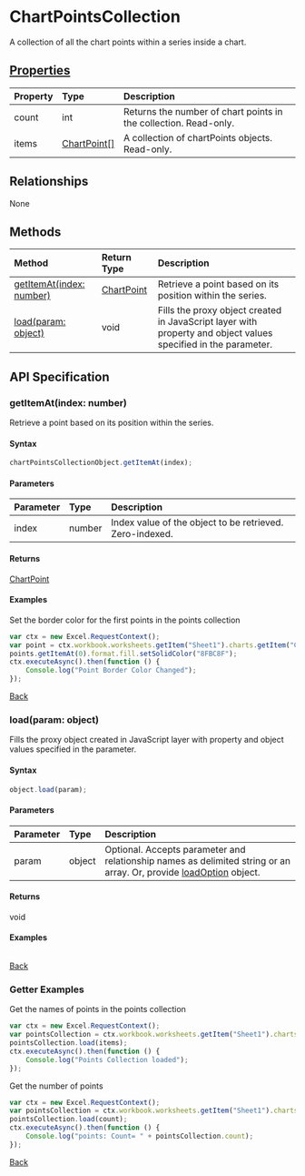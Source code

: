 # ChartPointsCollection

A collection of all the chart points within a series inside a chart.

## [Properties](#getter-examples)
| Property	   | Type	|Description
|:---------------|:--------|:----------|
|count|int|Returns the number of chart points in the collection. Read-only.|
|items|[ChartPoint[]](chartpoint.md)|A collection of chartPoints objects. Read-only.|

## Relationships
None


## Methods

| Method		   | Return Type	|Description|
|:---------------|:--------|:----------|
|[getItemAt(index: number)](#getitematindex-number)|[ChartPoint](chartpoint.md)|Retrieve a point based on its position within the series.|
|[load(param: object)](#loadparam-object)|void|Fills the proxy object created in JavaScript layer with property and object values specified in the parameter.|

## API Specification

### getItemAt(index: number)
Retrieve a point based on its position within the series.

#### Syntax
```js
chartPointsCollectionObject.getItemAt(index);
```

#### Parameters
| Parameter	   | Type	|Description|
|:---------------|:--------|:----------|
|index|number|Index value of the object to be retrieved. Zero-indexed.|

#### Returns
[ChartPoint](chartpoint.md)

#### Examples
Set the border color for the first points in the points collection

```js
var ctx = new Excel.RequestContext();
var point = ctx.workbook.worksheets.getItem("Sheet1").charts.getItem("Chart1").series.getItemAt(0).points;
points.getItemAt(0).format.fill.setSolidColor("8FBC8F");
ctx.executeAsync().then(function () {
	Console.log("Point Border Color Changed");
});
```
[Back](#methods)

### load(param: object)
Fills the proxy object created in JavaScript layer with property and object values specified in the parameter.

#### Syntax
```js
object.load(param);
```

#### Parameters
| Parameter	   | Type	|Description|
|:---------------|:--------|:----------|
|param|object|Optional. Accepts parameter and relationship names as delimited string or an array. Or, provide [loadOption](loadoption.md) object.|

#### Returns
void

#### Examples
```js

```

[Back](#methods)

### Getter Examples

Get the names of points in the points collection
```js
var ctx = new Excel.RequestContext();
var pointsCollection = ctx.workbook.worksheets.getItem("Sheet1").charts.getItem("Chart1").points;
pointsCollection.load(items);
ctx.executeAsync().then(function () {
	Console.log("Points Collection loaded");
});
```

Get the number of points

```js
var ctx = new Excel.RequestContext();
var pointsCollection = ctx.workbook.worksheets.getItem("Sheet1").charts.getItem("Chart1").points;
pointsCollection.load(count);
ctx.executeAsync().then(function () {
	Console.log("points: Count= " + pointsCollection.count);
});

```

[Back](#properties)
